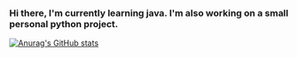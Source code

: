 ### Hi there, I'm currently learning java. I'm also working on a small personal python project.

[![Anurag's GitHub stats](https://github-readme-stats.vercel.app/api?username=Sinzdri)](https://github.com/anuraghazra/github-readme-stats)


<!--
**Sinzdri/Sinzdri** is a ✨ _special_ ✨ repository because its `README.md` (this file) appears on your GitHub profile.

Here are some ideas to get you started:

- 🔭 I’m currently working on ...
- 🌱 I’m currently learning ...
- 👯 I’m looking to collaborate on ...
- 🤔 I’m looking for help with ...
- 💬 Ask me about ...
- 📫 How to reach me: ...
- 😄 Pronouns: ...
- ⚡ Fun fact: ...
-->
